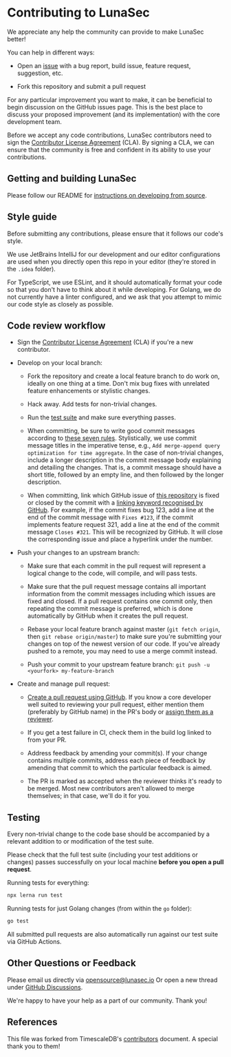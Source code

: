 # Contributing to LunaSec

We appreciate any help the community can provide to make LunaSec better!

You can help in different ways:

* Open an [issue](https://github.com/lunasec-io/lunasec-monorepo/issues) with a
  bug report, build issue, feature request, suggestion, etc.

* Fork this repository and submit a pull request

For any particular improvement you want to make, it can be beneficial to
begin discussion on the GitHub issues page. This is the best place to
discuss your proposed improvement (and its implementation) with the core
development team.

Before we accept any code contributions, LunaSec contributors need to sign the 
[Contributor License Agreement](https://cla-assistant.io/lunasec-io/lunasec-monorepo) (CLA). By signing 
a CLA, we can ensure that the community is free and confident in its ability to use your contributions.

## Getting and building LunaSec 

Please follow our README for 
[instructions on developing from source](https://github.com/lunasec-io/lunasec-monorepo#how-to-launch-the-cluster-and-get-the-app-running).

## Style guide

Before submitting any contributions, please ensure that it follows our code's style. 

We use JetBrains IntelliJ for our development and our editor configurations are used when you directly open this
repo in your editor (they're stored in the `.idea` folder).

For TypeScript, we use ESLint, and it should automatically format your code so that you don't have to think about it
while developing. For Golang, we do not currently have a linter configured, and we ask that you attempt to mimic our
code style as closely as possible.

## Code review workflow

* Sign the [Contributor License Agreement](https://cla-assistant.io/lunasec-io/lunasec-monorepo) (CLA) 
  if you're a new contributor.

* Develop on your local branch:

    * Fork the repository and create a local feature branch to do work on,
      ideally on one thing at a time.  Don't mix bug fixes with unrelated
      feature enhancements or stylistic changes.

    * Hack away. Add tests for non-trivial changes.

    * Run the [test suite](#testing) and make sure everything passes.

    * When committing, be sure to write good commit messages according to [these
      seven rules](https://chris.beams.io/posts/git-commit/#seven-rules). 
      Stylistically, we use commit message titles in the imperative tense, e.g., 
      `Add merge-append query optimization for time aggregate`. In the case of
      non-trivial changes, include a longer description in the commit message
      body explaining and detailing the changes. That is, a commit message
      should have a short title, followed by an empty line, and then
      followed by the longer description.

    * When committing, link which GitHub issue of [this
      repository](https://github.com/lunasec-io/lunasec-monorepo/issues) is fixed or
      closed by the commit with a [linking keyword recognised by
      GitHub](https://docs.github.com/en/github/managing-your-work-on-github/linking-a-pull-request-to-an-issue#linking-a-pull-request-to-an-issue-using-a-keyword).
      For example, if the commit fixes bug 123, add a line at the end of the
      commit message with  `Fixes #123`, if the commit implements feature
      request 321, add a line at the end of the commit message `Closes #321`.
      This will be recognized by GitHub. It will close the corresponding issue
      and place a hyperlink under the number.

* Push your changes to an upstream branch:

    * Make sure that each commit in the pull request will represent a
      logical change to the code, will compile, and will pass tests.

    * Make sure that the pull request message contains all important
      information from the commit messages including which issues are
      fixed and closed. If a pull request contains one commit only, then
      repeating the commit message is preferred, which is done automatically
      by GitHub when it creates the pull request.

    * Rebase your local feature branch against master (`git fetch origin`,
      then `git rebase origin/master`) to make sure you're
      submitting your changes on top of the newest version of our code.
      If you've already pushed to a remote, you may need to use a merge commit instead.

    * Push your commit to your upstream feature branch: `git push -u <yourfork> my-feature-branch`

* Create and manage pull request:

    * [Create a pull request using GitHub](https://help.github.com/articles/creating-a-pull-request).
      If you know a core developer well suited to reviewing your pull
      request, either mention them (preferably by GitHub name) in the PR's
      body or [assign them as a reviewer](https://help.github.com/articles/assigning-issues-and-pull-requests-to-other-github-users/).

    * If you get a test failure in CI, check them in the build log linked to from your PR.

    * Address feedback by amending your commit(s). If your change contains
      multiple commits, address each piece of feedback by amending that
      commit to which the particular feedback is aimed.

    * The PR is marked as accepted when the reviewer thinks it's ready to be
      merged.  Most new contributors aren't allowed to merge themselves; in
      that case, we'll do it for you.

## Testing

Every non-trivial change to the code base should be accompanied by a
relevant addition to or modification of the test suite.

Please check that the full test suite (including your test additions
or changes) passes successfully on your local machine **before you
open a pull request**.

Running tests for everything:
```bash
npx lerna run test
```

Running tests for just Golang changes (from within the `go` folder):
```bash
go test
```

All submitted pull requests are also automatically
run against our test suite via GitHub Actions.

## Other Questions or Feedback

Please email us directly via opensource@lunasec.io 
Or open a new thread under [GitHub Discussions](https://github.com/lunasec-io/lunasec-monorepo/discussions).

We're happy to have your help as a part of our community. Thank you!

## References
This file was forked from TimescaleDB's 
[contributors](https://github.com/timescale/timescaledb/blob/master/CONTRIBUTING.md) document. 
A special thank you to them!
